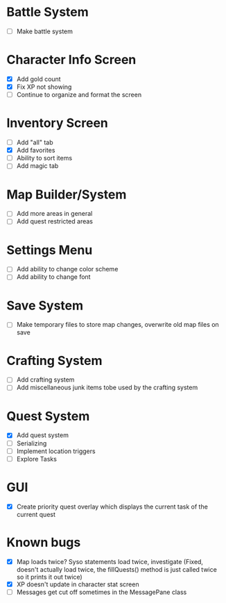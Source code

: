 # Battle System
- [ ] Make battle system

# Character Info Screen
- [x] Add gold count
- [x] Fix XP not showing
- [ ] Continue to organize and format the screen

# Inventory Screen
- [ ] Add "all" tab
- [x] Add favorites
- [ ] Ability to sort items
- [ ] Add magic tab

# Map Builder/System
- [ ] Add more areas in general
- [ ] Add quest restricted areas

# Settings Menu
- [ ] Add ability to change color scheme
- [ ] Add ability to change font

# Save System
- [ ] Make temporary files to store map changes, overwrite old map files on save

# Crafting System
- [ ] Add crafting system
- [ ] Add miscellaneous junk items tobe used by the crafting system

# Quest System
- [x] Add quest system
- [ ] Serializing
- [ ] Implement location triggers
- [ ] Explore Tasks

# GUI
- [x] Create priority quest overlay which displays the current task of the current quest

# Known bugs
- [x] Map loads twice? Syso statements load twice, investigate (Fixed, doesn't actually load twice, the fillQuests() method is just called twice so it prints it out twice)
- [x] XP doesn't update in character stat screen
- [ ] Messages get cut off sometimes in the MessagePane class
